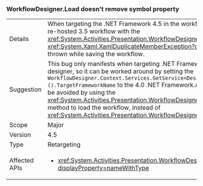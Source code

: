 ### WorkflowDesigner.Load doesn't remove symbol property


|   |   |
|---|---|
|Details|When targeting the .NET Framework 4.5 in the workflow designer, and loading a re-hosted 3.5 workflow with the <xref:System.Activities.Presentation.WorkflowDesigner.Load> method, a <xref:System.Xaml.XamlDuplicateMemberException?displayProperty=name> is thrown while saving the workflow.|
|Suggestion|This bug only manifests when targeting .NET Framework 4.5 in the workflow designer, so it can be worked around by setting the <code>WorkflowDesigner.Context.Services.GetService&lt;DesignerConfigurationService&gt;().TargetFrameworkName</code> to the 4.0 .NET Framework.Alternatively, the issue may be avoided by using the <xref:System.Activities.Presentation.WorkflowDesigner.Load(System.String)> method to load the workflow, instead of <xref:System.Activities.Presentation.WorkflowDesigner.Load>.|
|Scope|Major|
|Version|4.5|
|Type|Retargeting|
|Affected APIs|<ul><li><xref:System.Activities.Presentation.WorkflowDesigner.Load?displayProperty=nameWithType></li></ul>|

